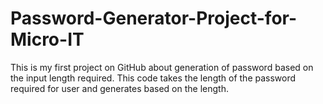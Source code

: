 # Password-Generator-Project-for-Micro-IT

This is my first project on GitHub about generation of password based on the input length required. This code takes the length of the password required for user and generates based on the length.
